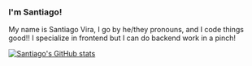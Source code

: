### I'm Santiago!

My name is Santiago Vira, I go by he/they pronouns, and I code things good!! I specialize in frontend but I can do backend work in a pinch!

 [![Santiago's GitHub stats](https://github-readme-stats.vercel.app/api?username=SantiagoVira&show_icons=true&theme=material-palenight)](https://github.com/anuraghazra/github-readme-stats)


<!--
**SantiagoVira/SantiagoVira** is a ✨ _special_ ✨ repository because its `README.md` (this file) appears on your GitHub profile.

Here are some ideas to get you started:

- 🔭 I’m currently working on ...
- 🌱 I’m currently learning ...
- 👯 I’m looking to collaborate on ...
- 🤔 I’m looking for help with ...
- 💬 Ask me about ...
- 📫 How to reach me: ...
- 😄 Pronouns: ...
- ⚡ Fun fact: ...
-->
